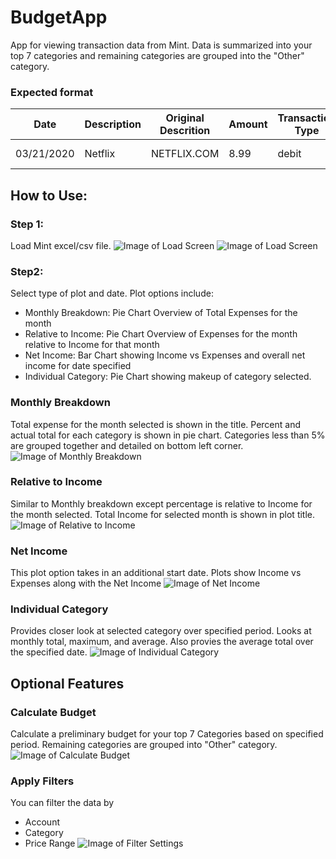 # BudgetApp
App for viewing transaction data from Mint. Data is summarized into your top 7 categories and remaining categories are grouped into the "Other" category.

### Expected format
Date | Description | Original Descrition | Amount | Transaction Type | Category | Account Name | Labels | Notes 
---- | ----------- | ------------------- | ------ | ---------------- | -------- | ------------ | ------ | -----
03/21/2020 | Netflix | NETFLIX.COM | 8.99| debit | Movies & DVDs | Credit Card 1| | Example 


## How to Use:
### Step 1:
Load Mint excel/csv file. 
![Image of Load Screen](https://github.com/rchr157/BudgetApp/blob/master/screenshots/shot1-load.JPG)
![Image of Load Screen](https://github.com/rchr157/BudgetApp/blob/master/screenshots/shot2-main.JPG)

### Step2:
Select type of plot and date. Plot options include:
- Monthly Breakdown: Pie Chart Overview of Total Expenses for the month  
- Relative to Income: Pie Chart Overview of Expenses for the month relative to Income for that month
- Net Income: Bar Chart showing Income vs Expenses and overall net income for date specified
- Individual Category: Pie Chart showing makeup of category selected.

### Monthly Breakdown
Total expense for the month selected is shown in the title.
Percent and actual total for each category is shown in pie chart.
Categories less than 5% are grouped together and detailed on bottom left corner.
![Image of Monthly Breakdown](https://github.com/rchr157/BudgetApp/blob/master/screenshots/shot3a-monthlybreakdown.JPG)

### Relative to Income
Similar to Monthly breakdown except percentage is relative to Income for the month selected.
Total Income for selected month is shown in plot title.
![Image of Relative to Income](https://github.com/rchr157/BudgetApp/blob/master/screenshots/shot3b-rel2inc.JPG)

### Net Income
This plot option takes in an additional start date. 
Plots show Income vs Expenses along with the Net Income
![Image of Net Income](https://github.com/rchr157/BudgetApp/blob/master/screenshots/shot3c-netincome.JPG)

### Individual Category
Provides closer look at selected category over specified period.
Looks at monthly total, maximum, and average. Also provies the average total over the specified date.
![Image of Individual Category](https://github.com/rchr157/BudgetApp/blob/master/screenshots/shot3d-individualcat.JPG)

## Optional Features
### Calculate Budget
Calculate a preliminary budget for your top 7 Categories based on specified period. Remaining categories are grouped into "Other" category.
![Image of Calculate Budget](https://github.com/rchr157/BudgetApp/blob/master/screenshots/shot3e-calcbudget.JPG)

### Apply Filters
You can filter the data by 
- Account
- Category
- Price Range
![Image of Filter Settings](https://github.com/rchr157/BudgetApp/blob/master/screenshots/shot4-filter.JPG)
